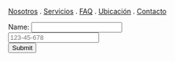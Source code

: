 [Nosotros](./nosotros.md) . [Servicios](./servicios.md) . [FAQ](FAQ.md) . [Ubicación](ubicacion.md) . [Contacto](./contacto.md)

<form action="https://formspree.io/f/meqnlgnq" method="post">
Name: <input type="text" name="name"><br>
<input type="tel" id="phone" name="phone" placeholder="123-45-678" pattern="[0-9]
E-mail: <input type="text" name="email"><br>
<input type="submit">
</form>
